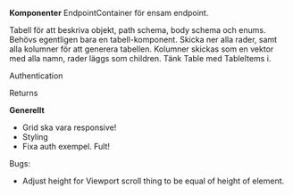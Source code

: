 **Komponenter**
EndpointContainer för ensam endpoint.

Tabell för att beskriva objekt, path schema, body schema och enums. Behövs egentligen bara en tabell-komponent. Skicka ner alla rader, samt alla kolumner för att generera tabellen. Kolumner skickas som en vektor med alla namn, rader läggs som children. Tänk Table med TableItems i. 

Authentication

Returns


**Generellt**
* Grid ska vara responsive! 
* Styling
* Fixa auth exempel. Fult! 


Bugs:
* Adjust height for Viewport scroll thing to be equal of height of element. 
